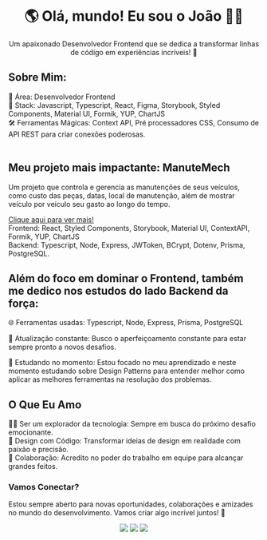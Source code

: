 <h1 align="center">🌎 Olá, mundo! Eu sou o João 👨‍💻</h1> 

<p align="center"> Um apaixonado Desenvolvedor Frontend que se dedica a transformar linhas de código em experiências incríveis! 🌟</p>

## Sobre Mim:
💼 Área: Desenvolvedor Frontend <br />
🚀 Stack: Javascript, Typescript, React, Figma, Storybook, Styled Components, Material UI, Formik, YUP, ChartJS <br />
🛠️ Ferramentas Mágicas: Context API, Pré processadores CSS, Consumo de API REST para criar conexões poderosas. <br />
<br />
## Meu projeto mais impactante: ManuteMech
<p> Um projeto que controla e gerencia as manutenções de seus veículos, como custo das peças, datas, local de manutenção, além de mostrar veículo por veículo seu gasto ao longo do tempo. </p>

[Clique aqui para ver mais!](https://manutemech.vercel.app)
<br />
Frontend: React, Styled Components, Storybook, Material UI, ContextAPI, Formik, YUP, ChartJS <br />
Backend: Typescript, Node, Express, JWToken, BCrypt, Dotenv, Prisma, PostgreSQL.
<br />

## Além do foco em dominar o Frontend, também me dedico nos estudos do lado Backend da força:

🌐 Ferramentas usadas: Typescript, Node, Express, Prisma, PostgreSQL

🚀 Atualização constante: Busco o aperfeiçoamento constante para estar sempre pronto a novos desafios.

📜 Estudando no momento: Estou focado no meu aprendizado e neste momento estudando sobre Design Patterns para entender melhor como aplicar as melhores ferramentas na resolução dos problemas.

## O Que Eu Amo

👨‍🚀 Ser um explorador da tecnologia: Sempre em busca do próximo desafio emocionante. <br />
🌈 Design com Código: Transformar ideias de design em realidade com paixão e precisão. <br />
🤝 Colaboração: Acredito no poder do trabalho em equipe para alcançar grandes feitos. <br />

### Vamos Conectar?
Estou sempre aberto para novas oportunidades, colaborações e amizades no mundo do desenvolvimento. Vamos criar algo incrível juntos! 🚀

<div align="center">
  <a href="https://www.linkedin.com/in/spjoao/-45875016a" target="_blank"><img src="https://img.shields.io/badge/-LinkedIn-%230077B5?style=for-the-badge&logo=linkedin&logoColor=white" target="_blank"></a>   
  <a href="https://instagram.com/j.o.a.o.j" target="_blank"><img src="https://img.shields.io/badge/-Instagram-%23E4405F?style=for-the-badge&logo=instagram&logoColor=white" target="_blank"></a>
  <a href = "mailto:jpsilva.dev@gmail.com"><img src="https://img.shields.io/badge/-Gmail-%23333?style=for-the-badge&logo=gmail&logoColor=white" target="_blank"></a>
</div>
